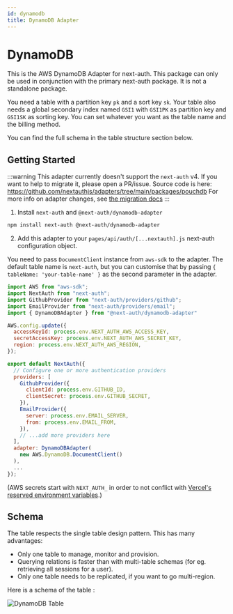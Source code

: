 ```yaml
---
id: dynamodb
title: DynamoDB Adapter
---
```


# DynamoDB

This is the AWS DynamoDB Adapter for next-auth. This package can only be used in conjunction with the primary next-auth package. It is not a standalone package.

You need a table with a partition key `pk` and a sort key `sk`. Your table also needs a global secondary index named `GSI1` with `GSI1PK` as partition key and `GSI1SK` as sorting key. You can set whatever you want as the table name and the billing method.

You can find the full schema in the table structure section below.

## Getting Started

:::warning
This adapter currently doesn't support the `next-auth` v4. If you want to help to migrate it, please open a PR/issue. Source code is here: https://github.com/nextauthjs/adapters/tree/main/packages/pouchdb For more info on adapter changes, see [the migration docs](/getting-started/upgrade-v4#adapters)
:::

1. Install `next-auth` and `@next-auth/dynamodb-adapter`

```bash npm2yarn
npm install next-auth @next-auth/dynamodb-adapter
```

2. Add this adapter to your `pages/api/auth/[...nextauth].js` next-auth configuration object.

You need to pass `DocumentClient` instance from `aws-sdk` to the adapter.
The default table name is `next-auth`, but you can customise that by passing `{ tableName: 'your-table-name' }` as the second parameter in the adapter.

```javascript title="pages/api/auth/[...nextauth].js"
import AWS from "aws-sdk";
import NextAuth from "next-auth";
import GithubProvider from "next-auth/providers/github";
import EmailProvider from "next-auth/providers/email";
import { DynamoDBAdapter } from "@next-auth/dynamodb-adapter"

AWS.config.update({
  accessKeyId: process.env.NEXT_AUTH_AWS_ACCESS_KEY,
  secretAccessKey: process.env.NEXT_AUTH_AWS_SECRET_KEY,
  region: process.env.NEXT_AUTH_AWS_REGION,
});

export default NextAuth({
  // Configure one or more authentication providers
  providers: [
    GithubProvider({
      clientId: process.env.GITHUB_ID,
      clientSecret: process.env.GITHUB_SECRET,
    }),
    EmailProvider({
      server: process.env.EMAIL_SERVER,
      from: process.env.EMAIL_FROM,
    }),
    // ...add more providers here
  ],
  adapter: DynamoDBAdapter(
    new AWS.DynamoDB.DocumentClient()
  ),
  ...
});
```

(AWS secrets start with `NEXT_AUTH_` in order to not conflict with [Vercel's reserved environment variables](https://vercel.com/docs/environment-variables#reserved-environment-variables).)

## Schema

The table respects the single table design pattern. This has many advantages:

- Only one table to manage, monitor and provision.
- Querying relations is faster than with multi-table schemas (for eg. retrieving all sessions for a user).
- Only one table needs to be replicated, if you want to go multi-region.

Here is a schema of the table :

![DynamoDB Table](https://i.imgur.com/hGZtWDq.png)
